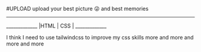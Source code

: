 #UPLOAD
upload your best picture 😜 and best memories 
<hr>
 _____________
|HTML  |  CSS |
 _____________


I think I need to use tailwindcss 
to improve my css skills more
and more and more and more
